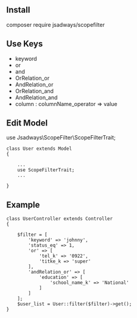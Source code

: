 ## Install
composer require jsadways/scopefilter

## Use Keys
* keyword
* or
* and
* OrRelation_or
* AndRelation_or
* OrRelation_and
* AndRelation_and
* column : columnName_operator => value

## Edit Model
use Jsadways\ScopeFilter\ScopeFilterTrait;

```
class User extends Model
{

    ...
    use ScopeFilterTrait;
    ...

}
```

## Example

```
class UserController extends Controller
{
    
    $filter = [
        'keyword' => 'johnny',
        'status_eq' => 1,
        'or' => [
            'tel_k' => '0922',
            'titke_k => 'super'
        ],
        'andRelation_or' => [
            'education' => [
                'school_name_k' => 'National'
            ]
        ]
    ];
    $user_list = User::filter($filter)->get();
}
```
